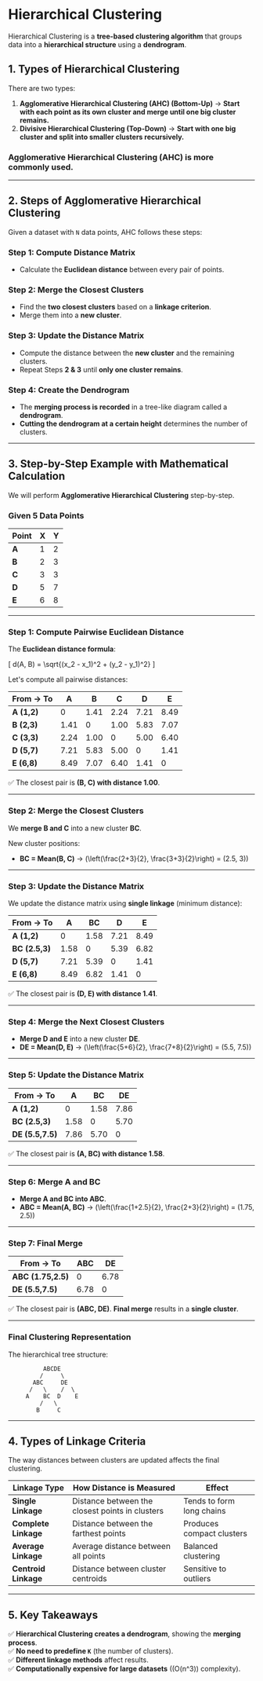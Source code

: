# Hierarchical Clustering

Hierarchical Clustering is a **tree-based clustering algorithm** that groups data into a **hierarchical structure** using a **dendrogram**.

## **1. Types of Hierarchical Clustering**
There are two types:
1. **Agglomerative Hierarchical Clustering (AHC) (Bottom-Up)** → **Start with each point as its own cluster and merge until one big cluster remains.**
2. **Divisive Hierarchical Clustering (Top-Down)** → **Start with one big cluster and split into smaller clusters recursively.**

### **Agglomerative Hierarchical Clustering (AHC) is more commonly used.**

---

## **2. Steps of Agglomerative Hierarchical Clustering**
Given a dataset with `N` data points, AHC follows these steps:

### **Step 1: Compute Distance Matrix**
- Calculate the **Euclidean distance** between every pair of points.

### **Step 2: Merge the Closest Clusters**
- Find the **two closest clusters** based on a **linkage criterion**.
- Merge them into a **new cluster**.

### **Step 3: Update the Distance Matrix**
- Compute the distance between the **new cluster** and the remaining clusters.
- Repeat Steps **2 & 3** until **only one cluster remains**.

### **Step 4: Create the Dendrogram**
- The **merging process is recorded** in a tree-like diagram called a **dendrogram**.
- **Cutting the dendrogram at a certain height** determines the number of clusters.

---

## **3. Step-by-Step Example with Mathematical Calculation**
We will perform **Agglomerative Hierarchical Clustering** step-by-step.

### **Given 5 Data Points**
| Point | X  | Y  |
|--------|----|----|
| **A** | 1  | 2  |
| **B** | 2  | 3  |
| **C** | 3  | 3  |
| **D** | 5  | 7  |
| **E** | 6  | 8  |

---

### **Step 1: Compute Pairwise Euclidean Distance**
The **Euclidean distance formula**:

\[
d(A, B) = \sqrt{(x_2 - x_1)^2 + (y_2 - y_1)^2}
\]

Let's compute all pairwise distances:

| From → To  | A  | B  | C  | D  | E  |
|------------|----|----|----|----|----|
| **A (1,2)** | 0  | 1.41 | 2.24 | 7.21 | 8.49 |
| **B (2,3)** | 1.41 | 0  | 1.00 | 5.83 | 7.07 |
| **C (3,3)** | 2.24 | 1.00 | 0  | 5.00 | 6.40 |
| **D (5,7)** | 7.21 | 5.83 | 5.00 | 0  | 1.41 |
| **E (6,8)** | 8.49 | 7.07 | 6.40 | 1.41 | 0  |

✅ The closest pair is **(B, C) with distance 1.00**.

---

### **Step 2: Merge the Closest Clusters**
We **merge B and C** into a new cluster **BC**.

New cluster positions:
- **BC = Mean(B, C)** → \(\left(\frac{2+3}{2}, \frac{3+3}{2}\right) = (2.5, 3)\)

---

### **Step 3: Update the Distance Matrix**
We update the distance matrix using **single linkage** (minimum distance):

| From → To  | A  | BC | D  | E  |
|------------|----|----|----|----|
| **A (1,2)** | 0  | 1.58 | 7.21 | 8.49 |
| **BC (2.5,3)** | 1.58 | 0  | 5.39 | 6.82 |
| **D (5,7)** | 7.21 | 5.39 | 0  | 1.41 |
| **E (6,8)** | 8.49 | 6.82 | 1.41 | 0  |

✅ The closest pair is **(D, E) with distance 1.41**.

---

### **Step 4: Merge the Next Closest Clusters**
- **Merge D and E** into a new cluster **DE**.
- **DE = Mean(D, E)** → \(\left(\frac{5+6}{2}, \frac{7+8}{2}\right) = (5.5, 7.5)\)

---

### **Step 5: Update the Distance Matrix**
| From → To  | A  | BC | DE  |
|------------|----|----|----|
| **A (1,2)** | 0  | 1.58 | 7.86 |
| **BC (2.5,3)** | 1.58 | 0  | 5.70 |
| **DE (5.5,7.5)** | 7.86 | 5.70 | 0  |

✅ The closest pair is **(A, BC) with distance 1.58**.

---

### **Step 6: Merge A and BC**
- **Merge A and BC into ABC**.
- **ABC = Mean(A, BC)** → \(\left(\frac{1+2.5}{2}, \frac{2+3}{2}\right) = (1.75, 2.5)\)

---

### **Step 7: Final Merge**
| From → To  | ABC | DE |
|------------|----|----|
| **ABC (1.75,2.5)** | 0  | 6.78 |
| **DE (5.5,7.5)** | 6.78 | 0  |

✅ The closest pair is **(ABC, DE)**. **Final merge** results in a **single cluster**.

---

### **Final Clustering Representation**
The hierarchical tree structure:

```
          ABCDE
         /     \
       ABC     DE
      /   \    /  \
     A    BC  D    E
         /   \
        B     C

```

---

## **4. Types of Linkage Criteria**
The way distances between clusters are updated affects the final clustering.

| Linkage Type | How Distance is Measured | Effect |
|-------------|------------------------|--------|
| **Single Linkage** | Distance between the closest points in clusters | Tends to form long chains |
| **Complete Linkage** | Distance between the farthest points | Produces compact clusters |
| **Average Linkage** | Average distance between all points | Balanced clustering |
| **Centroid Linkage** | Distance between cluster centroids | Sensitive to outliers |

---

## **5. Key Takeaways**
✅ **Hierarchical Clustering creates a dendrogram**, showing the **merging process**.  
✅ **No need to predefine `K`** (the number of clusters).  
✅ **Different linkage methods** affect results.  
✅ **Computationally expensive for large datasets** (\(O(n^3)\) complexity).  

